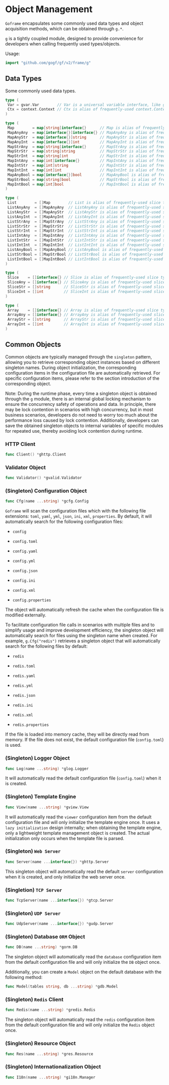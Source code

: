 # Object Management

`Goframe` encapsulates some commonly used data types and object acquisition methods, which can be obtained through `g.*`.

`g` is a tightly coupled module, designed to provide convenience for developers when calling frequently used types/objects.

Usage:

```go
import "github.com/gogf/gf/v2/frame/g"
```

## Data Types

Some commonly used data types.

```go
type (
 Var = gvar.Var        // Var is a universal variable interface, like generics.
 Ctx = context.Context // Ctx is alias of frequently-used context.Context.
)

type (
 Map        = map[string]interface{}      // Map is alias of frequently-used map type map[string]interface{}.
 MapAnyAny  = map[interface{}]interface{} // MapAnyAny is alias of frequently-used map type map[interface{}]interface{}.
 MapAnyStr  = map[interface{}]string      // MapAnyStr is alias of frequently-used map type map[interface{}]string.
 MapAnyInt  = map[interface{}]int         // MapAnyInt is alias of frequently-used map type map[interface{}]int.
 MapStrAny  = map[string]interface{}      // MapStrAny is alias of frequently-used map type map[string]interface{}.
 MapStrStr  = map[string]string           // MapStrStr is alias of frequently-used map type map[string]string.
 MapStrInt  = map[string]int              // MapStrInt is alias of frequently-used map type map[string]int.
 MapIntAny  = map[int]interface{}         // MapIntAny is alias of frequently-used map type map[int]interface{}.
 MapIntStr  = map[int]string              // MapIntStr is alias of frequently-used map type map[int]string.
 MapIntInt  = map[int]int                 // MapIntInt is alias of frequently-used map type map[int]int.
 MapAnyBool = map[interface{}]bool        // MapAnyBool is alias of frequently-used map type map[interface{}]bool.
 MapStrBool = map[string]bool             // MapStrBool is alias of frequently-used map type map[string]bool.
 MapIntBool = map[int]bool                // MapIntBool is alias of frequently-used map type map[int]bool.
)

type (
 List        = []Map        // List is alias of frequently-used slice type []Map.
 ListAnyAny  = []MapAnyAny  // ListAnyAny is alias of frequently-used slice type []MapAnyAny.
 ListAnyStr  = []MapAnyStr  // ListAnyStr is alias of frequently-used slice type []MapAnyStr.
 ListAnyInt  = []MapAnyInt  // ListAnyInt is alias of frequently-used slice type []MapAnyInt.
 ListStrAny  = []MapStrAny  // ListStrAny is alias of frequently-used slice type []MapStrAny.
 ListStrStr  = []MapStrStr  // ListStrStr is alias of frequently-used slice type []MapStrStr.
 ListStrInt  = []MapStrInt  // ListStrInt is alias of frequently-used slice type []MapStrInt.
 ListIntAny  = []MapIntAny  // ListIntAny is alias of frequently-used slice type []MapIntAny.
 ListIntStr  = []MapIntStr  // ListIntStr is alias of frequently-used slice type []MapIntStr.
 ListIntInt  = []MapIntInt  // ListIntInt is alias of frequently-used slice type []MapIntInt.
 ListAnyBool = []MapAnyBool // ListAnyBool is alias of frequently-used slice type []MapAnyBool.
 ListStrBool = []MapStrBool // ListStrBool is alias of frequently-used slice type []MapStrBool.
 ListIntBool = []MapIntBool // ListIntBool is alias of frequently-used slice type []MapIntBool.
)

type (
 Slice    = []interface{} // Slice is alias of frequently-used slice type []interface{}.
 SliceAny = []interface{} // SliceAny is alias of frequently-used slice type []interface{}.
 SliceStr = []string      // SliceStr is alias of frequently-used slice type []string.
 SliceInt = []int         // SliceInt is alias of frequently-used slice type []int.
)

type (
 Array    = []interface{} // Array is alias of frequently-used slice type []interface{}.
 ArrayAny = []interface{} // ArrayAny is alias of frequently-used slice type []interface{}.
 ArrayStr = []string      // ArrayStr is alias of frequently-used slice type []string.
 ArrayInt = []int         // ArrayInt is alias of frequently-used slice type []int.
)
```

## Common Objects

Common objects are typically managed through the `singleton` pattern, allowing you to retrieve corresponding object instances based on different singleton names. During object initialization, the corresponding configuration items in the configuration file are automatically retrieved. For specific configuration items, please refer to the section introduction of the corresponding object.

Note: During the runtime phase, every time a singleton object is obtained through the `g` module, there is an internal global locking mechanism to ensure the concurrency safety of operations and data. In principle, there may be lock contention in scenarios with high concurrency, but in most business scenarios, developers do not need to worry too much about the performance loss caused by lock contention. Additionally, developers can save the obtained singleton objects to internal variables of specific modules for repeated use, thereby avoiding lock contention during runtime.

### HTTP Client

```go
func Client() *ghttp.Client
```

### Validator Object

```go
func Validator() *gvalid.Validator
```

### (Singleton) Configuration Object

```go
func Cfg(name ...string) *gcfg.Config
```

`Goframe` will scan the configuration files which with the following file extensions: `toml`, `yaml`, `yml`, `json`, `ini`, `xml`, `properties`. By default, it will automatically search for the following configuration files:

- `config`

- `config.toml`

- `config.yaml`

- `config.yml`

- `config.json`

- `config.ini`

- `config.xml`

- `config.properties`

The object will automatically refresh the cache when the configuration file is modified externally.

To facilitate configuration file calls in scenarios with multiple files and to simplify usage and improve development efficiency, the singleton object will automatically search for files using the singleton name when created. For example, `g.Cfg("redis")` retrieves a singleton object that will automatically search for the following files by default:

- `redis`

- `redis.toml`

- `redis.yaml`

- `redis.yml`

- `redis.json`

- `redis.ini`

- `redis.xml`

- `redis.properties`

If the file is loaded into memory cache, they will be directly read from memory. If the file does not exist, the default configuration file (`config.toml`) is used.

### (Singleton) Logger Object

```go
func Log(name ...string) *glog.Logger
```

It will automatically read the default configuration file (`config.toml`) when it is created.

### (Singleton) Template Engine

```go
func View(name ...string) *gview.View
```

It will automatically read the `viewer` configuration item from the default configuration file and will only initialize the template engine once. It uses a `lazy initialization` design internally; when obtaining the template engine, only a lightweight template management object is created. The actual initialization only occurs when the template file is parsed.

### (Singleton) `Web Server`

```go
func Server(name ...interface{}) *ghttp.Server
```

This singleton object will automatically read the default `server` configuration when it is created, and only initialize the web server once.

### (Singletion) `TCP Server`

```go
func TcpServer(name ...interface{}) *gtcp.Server
```

### (Singleton) `UDP Server`

```go
func UdpServer(name ...interface{}) *gudp.Server
```

### (Singleton) Database `ORM` Object

```go
func DB(name ...string) *gorm.DB
```

The singleton object will automatically read the `database` configuration item from the default configuration file and will only initialize the `DB` object once.

Additionally, you can create a `Model` object on the default database with the following method:

```go
func Model(tables string, db ...string) *gdb.Model
```

### (Singleton) `Redis` Client

```go
func Redis(name ...string) *gredis.Redis
```

The singleton object will automatically read the `redis` configuration item from the default configuration file and will only initialize the `Redis` object once.

### (Singleton) Resource Object

```go
func Res(name ...string) *gres.Resource
```

### (Singleton) Internationalization Object

```go
func I18n(name ...string) *gi18n.Manager
```
